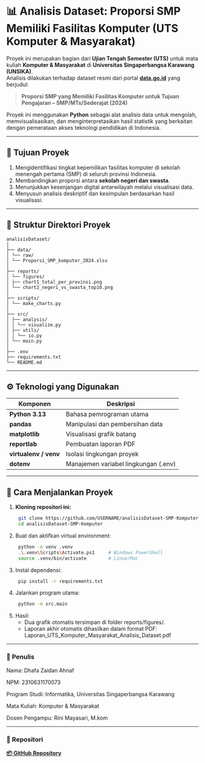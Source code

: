 # 📊 Analisis Dataset: Proporsi SMP Memiliki Fasilitas Komputer (UTS Komputer & Masyarakat)

Proyek ini merupakan bagian dari **Ujian Tengah Semester (UTS)** untuk mata kuliah **Komputer & Masyarakat** di **Universitas Singaperbangsa Karawang (UNSIKA)**.  
Analisis dilakukan terhadap dataset resmi dari portal **[data.go.id](https://data.go.id)** yang berjudul:

> **Proporsi SMP yang Memiliki Fasilitas Komputer untuk Tujuan Pengajaran – SMP/MTs/Sederajat (2024)**

Proyek ini menggunakan **Python** sebagai alat analisis data untuk mengolah, memvisualisasikan, dan menginterpretasikan hasil statistik yang berkaitan dengan pemerataan akses teknologi pendidikan di Indonesia.

---

## 🧭 Tujuan Proyek

1. Mengidentifikasi tingkat kepemilikan fasilitas komputer di sekolah menengah pertama (SMP) di seluruh provinsi Indonesia.  
2. Membandingkan proporsi antara **sekolah negeri dan swasta**.  
3. Menunjukkan kesenjangan digital antarwilayah melalui visualisasi data.  
4. Menyusun analisis deskriptif dan kesimpulan berdasarkan hasil visualisasi.

---

## 🧩 Struktur Direktori Proyek
```text
analisisDataset/
│
├── data/
│ └── raw/
│ └── Proporsi_SMP_komputer_2024.xlsx
│
├── reports/
│ └── figures/
│ ├── chart1_total_per_provinsi.png
│ └── chart2_negeri_vs_swasta_top10.png
│
├── scripts/
│ └── make_charts.py
│
├── src/
│ ├── analysis/
│ │ └── visualize.py
│ ├── utils/
│ │ └── io.py
│ └── main.py
│
├── .env
├── requirements.txt
└── README.md
```

---

## ⚙️ Teknologi yang Digunakan

| Komponen | Deskripsi |
|----------|------------|
| **Python 3.13** | Bahasa pemrograman utama |
| **pandas** | Manipulasi dan pembersihan data |
| **matplotlib** | Visualisasi grafik batang |
| **reportlab** | Pembuatan laporan PDF |
| **virtualenv / venv** | Isolasi lingkungan proyek |
| **dotenv** | Manajemen variabel lingkungan (.env) |

---

## 🚀 Cara Menjalankan Proyek

1. **Kloning repositori ini:**
   ```bash
    git clone https://github.com/USERNAME/analisisDataset-SMP-Komputer.git
    cd analisisDataset-SMP-Komputer
   ```
2. Buat dan aktifkan virtual environment:
   ```bash
    python -m venv .venv
    .\.venv\Scripts\Activate.ps1     # Windows PowerShell
    source .venv/bin/activate        # Linux/Mac
   ```
4. Instal dependensi:
   ```bash
    pip install -r requirements.txt
   ```
6. Jalankan program utama:
   ```bash
    python -m src.main
   ```
8. Hasil:
   - Dua grafik otomatis tersimpan di folder reports/figures/.
   - Laporan akhir otomatis dihasilkan dalam format PDF:
     Laporan_UTS_Komputer_Masyarakat_Analisis_Dataset.pdf

---

### 👤 Penulis

Nama: Dhafa Zaidan Ahnaf

NPM: 2310631170073

Program Studi: Informatika, Universitas Singaperbangsa Karawang

Mata Kuliah: Komputer & Masyarakat

Dosen Pengampu: Rini Mayasari, M.kom

---

### 🔗 Repositori

**[📦 GitHub Repository]([https://github.com/dhafazaidan/analisisDataset-Komas-SMP-Komputer])**





